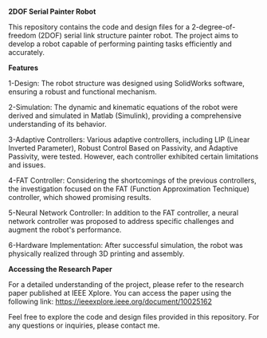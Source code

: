 **2DOF Serial Painter Robot**

This repository contains the code and design files for a 2-degree-of-freedom (2DOF) serial link structure painter robot. The project aims to develop a robot capable of performing painting tasks efficiently and accurately.


**Features**

1-Design: The robot structure was designed using SolidWorks software, ensuring a robust and functional mechanism.

2-Simulation: The dynamic and kinematic equations of the robot were derived and simulated in Matlab (Simulink), providing a comprehensive understanding of its behavior.

3-Adaptive Controllers: Various adaptive controllers, including LIP (Linear Inverted Parameter), Robust Control Based on Passivity, and Adaptive Passivity, were tested. However, each controller exhibited certain limitations and issues.

4-FAT Controller: Considering the shortcomings of the previous controllers, the investigation focused on the FAT (Function Approximation Technique) controller, which showed promising results.

5-Neural Network Controller: In addition to the FAT controller, a neural network controller was proposed to address specific challenges and augment the robot's performance.

6-Hardware Implementation: After successful simulation, the robot was physically realized through 3D printing and assembly.

**Accessing the Research Paper**

For a detailed understanding of the project, please refer to the research paper published at IEEE Xplore. You can access the paper using the following link: https://ieeexplore.ieee.org/document/10025162

Feel free to explore the code and design files provided in this repository. For any questions or inquiries, please contact me.

